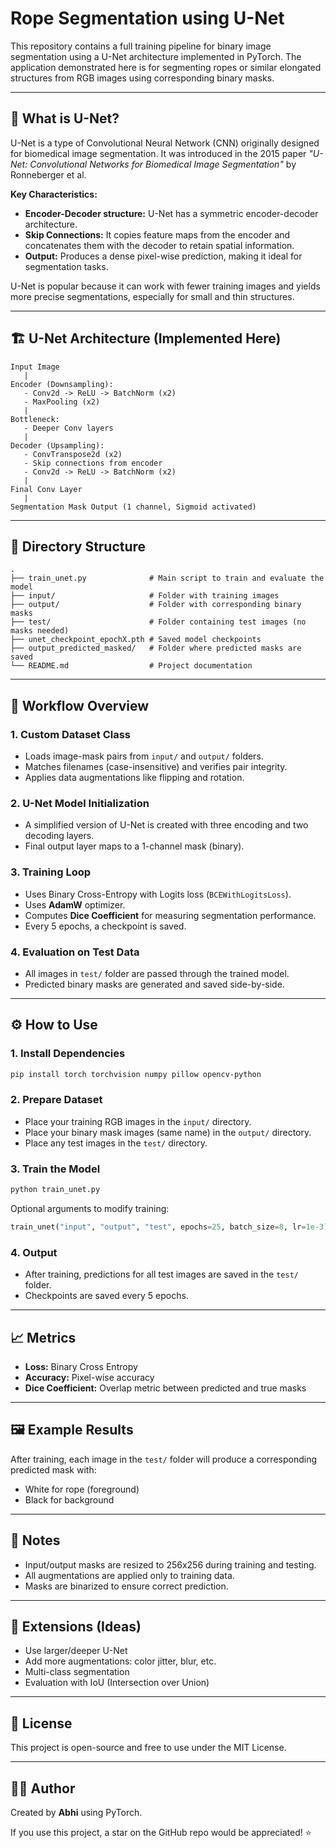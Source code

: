 # Rope Segmentation using U-Net

This repository contains a full training pipeline for binary image segmentation using a U-Net architecture implemented in PyTorch. The application demonstrated here is for segmenting ropes or similar elongated structures from RGB images using corresponding binary masks.

---

## 🧠 What is U-Net?

U-Net is a type of Convolutional Neural Network (CNN) originally designed for biomedical image segmentation. It was introduced in the 2015 paper *"U-Net: Convolutional Networks for Biomedical Image Segmentation"* by Ronneberger et al.

**Key Characteristics:**

- **Encoder-Decoder structure:** U-Net has a symmetric encoder-decoder architecture.
- **Skip Connections:** It copies feature maps from the encoder and concatenates them with the decoder to retain spatial information.
- **Output:** Produces a dense pixel-wise prediction, making it ideal for segmentation tasks.

U-Net is popular because it can work with fewer training images and yields more precise segmentations, especially for small and thin structures.

---

## 🏗 U-Net Architecture (Implemented Here)

```
Input Image
   |
Encoder (Downsampling):
   - Conv2d -> ReLU -> BatchNorm (x2)
   - MaxPooling (x2)
   |
Bottleneck:
   - Deeper Conv layers
   |
Decoder (Upsampling):
   - ConvTranspose2d (x2)
   - Skip connections from encoder
   - Conv2d -> ReLU -> BatchNorm (x2)
   |
Final Conv Layer
   |
Segmentation Mask Output (1 channel, Sigmoid activated)
```

---

## 📁 Directory Structure

```
.
├── train_unet.py              # Main script to train and evaluate the model
├── input/                     # Folder with training images
├── output/                    # Folder with corresponding binary masks
├── test/                      # Folder containing test images (no masks needed)
├── unet_checkpoint_epochX.pth # Saved model checkpoints
├── output_predicted_masked/   # Folder where predicted masks are saved
└── README.md                  # Project documentation
```

---

## 🚶 Workflow Overview

### 1. **Custom Dataset Class**

- Loads image-mask pairs from `input/` and `output/` folders.
- Matches filenames (case-insensitive) and verifies pair integrity.
- Applies data augmentations like flipping and rotation.

### 2. **U-Net Model Initialization**

- A simplified version of U-Net is created with three encoding and two decoding layers.
- Final output layer maps to a 1-channel mask (binary).

### 3. **Training Loop**

- Uses Binary Cross-Entropy with Logits loss (`BCEWithLogitsLoss`).
- Uses **AdamW** optimizer.
- Computes **Dice Coefficient** for measuring segmentation performance.
- Every 5 epochs, a checkpoint is saved.

### 4. **Evaluation on Test Data**

- All images in `test/` folder are passed through the trained model.
- Predicted binary masks are generated and saved side-by-side.

---

## ⚙️ How to Use

### 1. Install Dependencies

```bash
pip install torch torchvision numpy pillow opencv-python
```

### 2. Prepare Dataset

- Place your training RGB images in the `input/` directory.
- Place your binary mask images (same name) in the `output/` directory.
- Place any test images in the `test/` directory.

### 3. Train the Model

```bash
python train_unet.py
```

Optional arguments to modify training:

```python
train_unet("input", "output", "test", epochs=25, batch_size=8, lr=1e-3)
```

### 4. Output

- After training, predictions for all test images are saved in the `test/` folder.
- Checkpoints are saved every 5 epochs.

---

## 📈 Metrics

- **Loss:** Binary Cross Entropy
- **Accuracy:** Pixel-wise accuracy
- **Dice Coefficient:** Overlap metric between predicted and true masks

---

## 🖼 Example Results

After training, each image in the `test/` folder will produce a corresponding predicted mask with:

- White for rope (foreground)
- Black for background

---

## 📌 Notes

- Input/output masks are resized to 256x256 during training and testing.
- All augmentations are applied only to training data.
- Masks are binarized to ensure correct prediction.

---

## 🧪 Extensions (Ideas)

- Use larger/deeper U-Net
- Add more augmentations: color jitter, blur, etc.
- Multi-class segmentation
- Evaluation with IoU (Intersection over Union)

---

## 📜 License

This project is open-source and free to use under the MIT License.

---

## 👨‍💻 Author

Created by **Abhi** using PyTorch.

If you use this project, a star on the GitHub repo would be appreciated! ⭐

